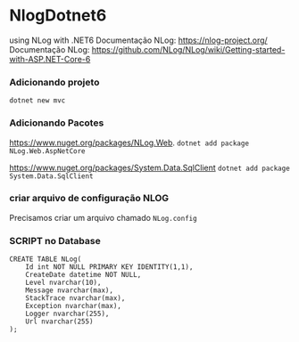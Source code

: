 # NlogDotnet6
using NLog with .NET6 
Documentação NLog: https://nlog-project.org/
Documentação NLog: https://github.com/NLog/NLog/wiki/Getting-started-with-ASP.NET-Core-6

### Adicionando projeto
```dotnet new mvc```

### Adicionando Pacotes
https://www.nuget.org/packages/NLog.Web.
```dotnet add package NLog.Web.AspNetCore```

https://www.nuget.org/packages/System.Data.SqlClient
``` dotnet add package System.Data.SqlClient ```

### criar arquivo de configuração NLOG
Precisamos criar um arquivo chamado ```NLog.config```

### SCRIPT no Database

```
CREATE TABLE NLog(
    Id int NOT NULL PRIMARY KEY IDENTITY(1,1),
    CreateDate datetime NOT NULL,
    Level nvarchar(10),
    Message nvarchar(max),
    StackTrace nvarchar(max),
    Exception nvarchar(max),
    Logger nvarchar(255),
    Url nvarchar(255)
);
```